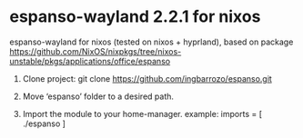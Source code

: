# espanso-wayland 2.2.1 for nixos 
espanso-wayland for nixos (tested on nixos + hyprland), based on package https://github.com/NixOS/nixpkgs/tree/nixos-unstable/pkgs/applications/office/espanso

1. Clone project: git clone https://github.com/ingbarrozo/espanso.git

2. Move ‘espanso’ folder to a desired path.

3. Import the module to your home-manager.
  example:
  imports = [
    ./espanso
  ]
